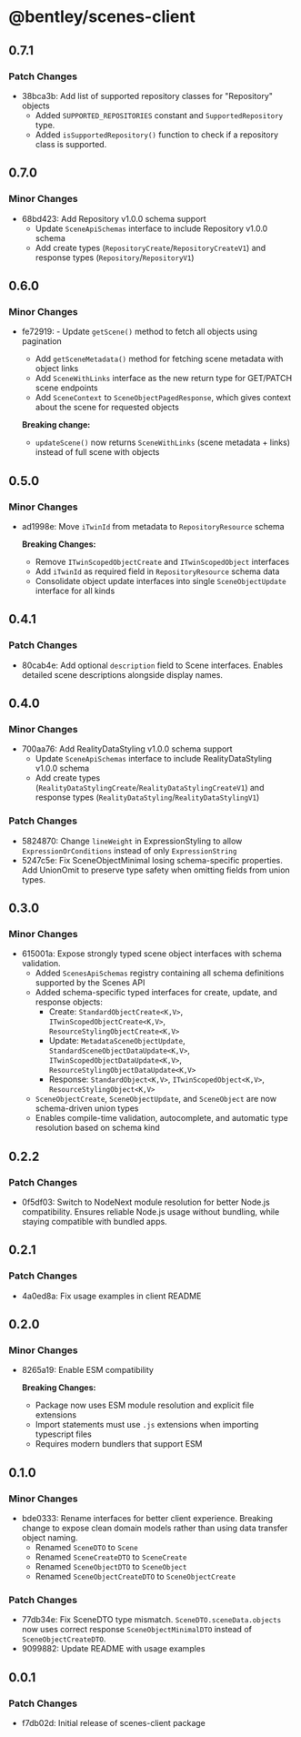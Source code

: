 # @bentley/scenes-client

## 0.7.1

### Patch Changes

- 38bca3b: Add list of supported repository classes for "Repository" objects
  - Added `SUPPORTED_REPOSITORIES` constant and `SupportedRepository` type.
  - Added `isSupportedRepository()` function to check if a repository class is supported.

## 0.7.0

### Minor Changes

- 68bd423: Add Repository v1.0.0 schema support
  - Update `SceneApiSchemas` interface to include Repository v1.0.0 schema
  - Add create types (`RepositoryCreate`/`RepositoryCreateV1`) and response types (`Repository`/`RepositoryV1`)

## 0.6.0

### Minor Changes

- fe72919: - Update `getScene()` method to fetch all objects using pagination
  - Add `getSceneMetadata()` method for fetching scene metadata with object links
  - Add `SceneWithLinks` interface as the new return type for GET/PATCH scene endpoints
  - Add `SceneContext` to `SceneObjectPagedResponse`, which gives context about the scene for requested objects

  **Breaking change:**
  - `updateScene()` now returns `SceneWithLinks` (scene metadata + links) instead of full scene with objects

## 0.5.0

### Minor Changes

- ad1998e: Move `iTwinId` from metadata to `RepositoryResource` schema

  **Breaking Changes:**
  - Remove `ITwinScopedObjectCreate` and `ITwinScopedObject` interfaces
  - Add `iTwinId` as required field in `RepositoryResource` schema data
  - Consolidate object update interfaces into single `SceneObjectUpdate` interface for all kinds

## 0.4.1

### Patch Changes

- 80cab4e: Add optional `description` field to Scene interfaces. Enables detailed scene descriptions alongside display names.

## 0.4.0

### Minor Changes

- 700aa76: Add RealityDataStyling v1.0.0 schema support
  - Update `SceneApiSchemas` interface to include RealityDataStyling v1.0.0 schema
  - Add create types (`RealityDataStylingCreate`/`RealityDataStylingCreateV1`) and response types (`RealityDataStyling`/`RealityDataStylingV1`)

### Patch Changes

- 5824870: Change `lineWeight` in ExpressionStyling to allow `ExpressionOrConditions` instead of only `ExpressionString`
- 5247c5e: Fix SceneObjectMinimal losing schema-specific properties.
  Add UnionOmit to preserve type safety when omitting fields from union types.

## 0.3.0

### Minor Changes

- 615001a: Expose strongly typed scene object interfaces with schema validation.
  - Added `ScenesApiSchemas` registry containing all schema definitions supported by the Scenes API
  - Added schema-specific typed interfaces for create, update, and response objects:
    - Create: `StandardObjectCreate<K,V>`, `ITwinScopedObjectCreate<K,V>`, `ResourceStylingObjectCreate<K,V>`
    - Update: `MetadataSceneObjectUpdate`, `StandardSceneObjectDataUpdate<K,V>`, `ITwinScopedObjectDataUpdate<K,V>`, `ResourceStylingObjectDataUpdate<K,V>`
    - Response: `StandardObject<K,V>`, `ITwinScopedObject<K,V>`, `ResourceStylingObject<K,V>`
  - `SceneObjectCreate`, `SceneObjectUpdate`, and `SceneObject` are now schema-driven union types
  - Enables compile-time validation, autocomplete, and automatic type resolution based on schema kind

## 0.2.2

### Patch Changes

- 0f5df03: Switch to NodeNext module resolution for better Node.js compatibility.
  Ensures reliable Node.js usage without bundling, while staying compatible with bundled apps.

## 0.2.1

### Patch Changes

- 4a0ed8a: Fix usage examples in client README

## 0.2.0

### Minor Changes

- 8265a19: Enable ESM compatibility

  **Breaking Changes:**
  - Package now uses ESM module resolution and explicit file extensions
  - Import statements must use `.js` extensions when importing typescript files
  - Requires modern bundlers that support ESM

## 0.1.0

### Minor Changes

- bde0333: Rename interfaces for better client experience.
  Breaking change to expose clean domain models rather than using data transfer object naming.
  - Renamed `SceneDTO` to `Scene`
  - Renamed `SceneCreateDTO` to `SceneCreate`
  - Renamed `SceneObjectDTO` to `SceneObject`
  - Renamed `SceneObjectCreateDTO` to `SceneObjectCreate`

### Patch Changes

- 77db34e: Fix SceneDTO type mismatch.
  `SceneDTO.sceneData.objects` now uses correct response `SceneObjectMinimalDTO` instead of `SceneObjectCreateDTO`.
- 9099882: Update README with usage examples

## 0.0.1

### Patch Changes

- f7db02d: Initial release of scenes-client package
